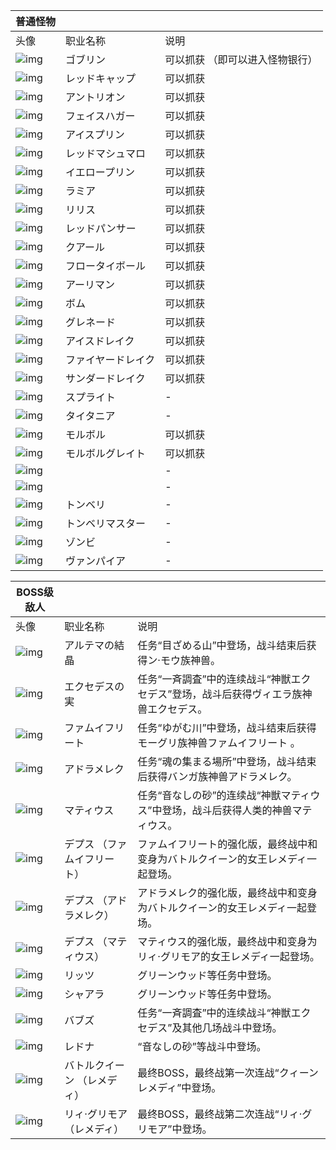 | **普通怪物**                                              |                    |                                 |
| --------------------------------------------------------- | ------------------ | ------------------------------- |
| 头像                                                      | 职业名称           | 说明                            |
| ![img](http://ffta.ffsky.cn/face/monster_goblin.gif)      | ゴブリン           | 可以抓获 （即可以进入怪物银行） |
| ![img](http://ffta.ffsky.cn/face/monster_goblinred.gif)   | レッドキャップ     | 可以抓获                        |
| ![img](http://ffta.ffsky.cn/face/monster_bug1.gif)        | アントリオン       | 可以抓获                        |
| ![img](http://ffta.ffsky.cn/face/monster_bug2.gif)        | フェイスハガー     | 可以抓获                        |
| ![img](http://ffta.ffsky.cn/face/monster_plin_blue.gif)   | アイスプリン       | 可以抓获                        |
| ![img](http://ffta.ffsky.cn/face/monster_plin_red.gif)    | レッドマシュマロ   | 可以抓获                        |
| ![img](http://ffta.ffsky.cn/face/monster_plin_yellow.gif) | イエロープリン     | 可以抓获                        |
| ![img](http://ffta.ffsky.cn/face/monster_lamia1.gif)      | ラミア             | 可以抓获                        |
| ![img](http://ffta.ffsky.cn/face/monster_lamia2.gif)      | リリス             | 可以抓获                        |
| ![img](http://ffta.ffsky.cn/face/monster_dog1.gif)        | レッドパンサー     | 可以抓获                        |
| ![img](http://ffta.ffsky.cn/face/monster_dog2.gif)        | クアール           | 可以抓获                        |
| ![img](http://ffta.ffsky.cn/face/monster_ariman1.gif)     | フロータイボール   | 可以抓获                        |
| ![img](http://ffta.ffsky.cn/face/monster_ariman2.gif)     | アーリマン         | 可以抓获                        |
| ![img](http://ffta.ffsky.cn/face/monster_bomb1.gif)       | ボム               | 可以抓获                        |
| ![img](http://ffta.ffsky.cn/face/monster_bomb2.gif)       | グレネード         | 可以抓获                        |
| ![img](http://ffta.ffsky.cn/face/monster_dragon1.gif)     | アイスドレイク     | 可以抓获                        |
| ![img](http://ffta.ffsky.cn/face/monster_dragon2.gif)     | ファイヤードレイク | 可以抓获                        |
| ![img](http://ffta.ffsky.cn/face/monster_dragon3.gif)     | サンダードレイク   | 可以抓获                        |
| ![img](http://ffta.ffsky.cn/face/monster_elf1.gif)        | スプライト         | -                               |
| ![img](http://ffta.ffsky.cn/face/monster_elf2.gif)        | タイタニア         | -                               |
| ![img](http://ffta.ffsky.cn/face/monster_molborol1.gif)   | モルボル           | 可以抓获                        |
| ![img](http://ffta.ffsky.cn/face/monster_molborol2.gif)   | モルボルグレイト   | 可以抓获                        |
| ![img](http://ffta.ffsky.cn/face/monster_turtle1.gif)     |                    | -                               |
| ![img](http://ffta.ffsky.cn/face/monster_turtle2.gif)     |                    | -                               |
| ![img](http://ffta.ffsky.cn/face/monster_tonberry1.gif)   | トンベリ           | -                               |
| ![img](http://ffta.ffsky.cn/face/monster_tonberry2.gif)   | トンベリマスター   | -                               |
| ![img](http://ffta.ffsky.cn/face/monster_zombie.gif)      | ゾンビ             | -                               |
| ![img](http://ffta.ffsky.cn/face/monster_vampire.gif)     | ヴァンパイア       | -                               |

 

| **BOSS级敌人**                                           |                             |                                                              |
| -------------------------------------------------------- | --------------------------- | ------------------------------------------------------------ |
| 头像                                                     | 职业名称                    | 说明                                                         |
| ![img](http://ffta.ffsky.cn/face/boss_redstone.gif)      | アルテマの結晶              | 任务“目ざめる山”中登场，战斗结束后获得ン·モウ族神兽。        |
| ![img](http://ffta.ffsky.cn/face/boss_tree.gif)          | エクセデスの実              | 任务“一斉調査”中的连续战斗“神獣エクセデス”登场，战斗后获得ヴィエラ族神兽エクセデス。 |
| ![img](http://ffta.ffsky.cn/face/boss_mog_summon.gif)    | ファムイフリート            | 任务“ゆがむ川”中登场，战斗结束后获得モーグリ族神兽ファムイフリート 。 |
| ![img](http://ffta.ffsky.cn/face/boss_banga_summon.gif)  | アドラメレク                | 任务“魂の集まる場所”中登场，战斗结束后获得バンガ族神兽アドラメレク。 |
| ![img](http://ffta.ffsky.cn/face/boss_human_summon.gif)  | マティウス                  | 任务“音なしの砂”的连续战“神獣マティウス”中登场，战斗后获得人类的神兽マティウス。 |
| ![img](http://ffta.ffsky.cn/face/boss_mog_summon2.gif)   | デプス （ファムイフリート） | ファムイフリート的强化版，最终战中和变身为バトルクイーン的女王レメディ一起登场。 |
| ![img](http://ffta.ffsky.cn/face/boss_banga_summon2.gif) | デプス （アドラメレク）     | アドラメレク的强化版，最终战中和变身为バトルクイーン的女王レメディ一起登场。 |
| ![img](http://ffta.ffsky.cn/face/boss_human_summon2.gif) | デプス （マティウス）       | マティウス的强化版，最终战中和变身为リィ·グリモア的女王レメディ一起登场。 |
| ![img](http://ffta.ffsky.cn/face/face_litz.gif)          | リッツ                      | グリーンウッド等任务中登场。                                 |
| ![img](http://ffta.ffsky.cn/face/face_shara.gif)         | シャアラ                    | グリーンウッド等任务中登场。                                 |
| ![img](http://ffta.ffsky.cn/face/face_babuz.gif)         | バブズ                      | 任务“一斉調査”中的连续战斗“神獣エクセデス”及其他几场战斗中登场。 |
| ![img](http://ffta.ffsky.cn/face/face_lenado.gif)        | レドナ                      | “音なしの砂”等战斗中登场。                                   |
| ![img](http://ffta.ffsky.cn/face/face_lemedy.gif)        | バトルクイーン （レメディ） | 最终BOSS，最终战第一次连战“クィーンレメディ”中登场。         |
| ![img](http://ffta.ffsky.cn/face/boss_final.gif)         | リィ·グリモア （レメディ）  | 最终BOSS，最终战第二次连战“リィ·グリモア”中登场。            |